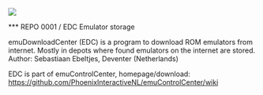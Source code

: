 ﻿![](https://raw.githubusercontent.com/wiki/PhoenixInteractiveNL/emuControlCenter/images/img_misc_cabinet.png)

*** REPO 0001 / EDC Emulator storage

emuDownloadCenter (EDC) is a program to download ROM emulators from internet.
Mostly in depots where found emulators on the internet are stored.
Author: Sebastiaan Ebeltjes, Deventer (Netherlands)

EDC is part of emuControlCenter, homepage/download:
https://github.com/PhoenixInteractiveNL/emuControlCenter/wiki